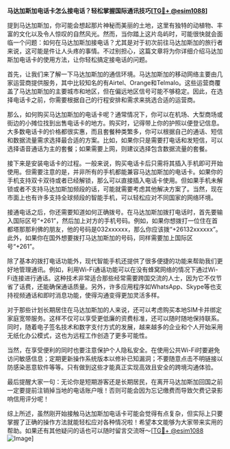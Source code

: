 **马达加斯加电话卡怎么接电话？轻松掌握国际通讯技巧[[TG💪+ @esim1088](https://t.me/s/esim1088)]**

提到马达加斯加，你可能会想起那片神秘而美丽的土地，这里有独特的动植物、丰富的文化以及令人惊叹的自然风光。然而，当你踏上这片岛屿时，可能很快就会面临一个问题：如何在马达加斯加接电话？尤其是对于初次前往马达加斯加的旅行者来说，这可能是件让人头疼的事情。不过别担心，这篇文章将为你详细介绍马达加斯加电话卡的使用方法，让你轻松搞定接电话的问题。

首先，让我们来了解一下马达加斯加的通信环境。马达加斯加的移动网络主要由几家运营商提供服务，其中比较知名的有Airtel、Orange和Telmalo。这些运营商覆盖了马达加斯加的主要城市和地区，但在偏远地区信号可能不够稳定。因此，在选择电话卡之前，你需要根据自己的行程安排和需求来挑选合适的运营商。

那么，如何购买马达加斯加的电话卡呢？通常情况下，你可以在机场、大型商场或街边的小摊位找到出售电话卡的地方。购买时，记得带上你的护照以便登记信息。大多数电话卡的价格都很实惠，而且套餐种类繁多，你可以根据自己的通话、短信和数据流量需求选择最合适的方案。比如，如果你只是需要打电话和发短信，可以选择语音通话为主的套餐；如果需要上网，则建议选择包含数据流量的套餐。

接下来是安装电话卡的过程。一般来说，购买电话卡后只需将其插入手机即可开始使用。但需要注意的是，并非所有的手机都能兼容马达加斯加的电话卡。如果你的手机支持双卡双待或者已经解锁，那么可以直接插入电话卡使用。但如果手机未解锁或者不支持马达加斯加频段的话，可能就需要考虑其他解决方案了。当然，现在市面上也有许多支持全球频段的智能手机，可以轻松应对不同国家的网络环境。

接通电话之后，你还需要知道如何正确拨号。在马达加斯加拨打电话时，首先要输入国际区号“+261”，然后加上对方的手机号码。例如，如果你想拨打一位住在首都塔那那利佛的朋友，他的号码是032xxxxxx，那么你应该拨“+26132xxxxxx”。此外，如果你在国外想要拨打马达加斯加的号码，同样需要加上国际区号“+261”。

除了基本的拨打电话功能外，现代智能手机还提供了很多便捷的功能来帮助我们更好地管理通讯。例如，利用Wi-Fi通话功能可以在没有蜂窝网络的情况下通过Wi-Fi连接进行通话。这种技术非常适合那些经常需要跨国交流的人士，因为它不仅节省了话费，还能确保通话质量。另外，许多应用程序如WhatsApp、Skype等也支持视频通话和即时消息功能，使得沟通变得更加灵活多样。

对于那些计划长期居住在马达加斯加的人来说，还可以考虑购买本地SIM卡并绑定家庭宽带服务。这样不仅可以享受更低廉的资费标准，还可以随时随地保持联系。同时，随着电子签名技术和数字支付方式的发展，越来越多的企业和个人开始采用无纸化办公模式，这也为远程工作创造了更多可能性。

当然，在享受便利的同时也要注意保护个人隐私安全。在使用公共Wi-Fi时要避免访问敏感信息；定期更新操作系统版本以修补已知漏洞；不要随意点击不明链接以防感染恶意软件等等。只有做到这些才能真正实现高效且安全的跨境沟通体验。

最后提醒大家一句：无论你是短期游客还是长期居民，在离开马达加斯加回国之前一定要提前注销掉当地的电话账户哦！否则可能会因为忘记缴费而导致欠费记录影响信用评分呢！

综上所述，虽然刚开始接触马达加斯加电话卡可能会觉得有点复杂，但实际上只要掌握了正确的操作方法就能轻松应对各种情况啦！希望本文能够为大家带来实用的帮助。如果还有其他疑问的话也可以随时留言交流呀～[[TG💪+ @esim1088](https://t.me/s/esim1088) ![Image](https://i.postimg.cc/4NQfJmqS/Snipaste-2025-05-13-00-14-12.png)]